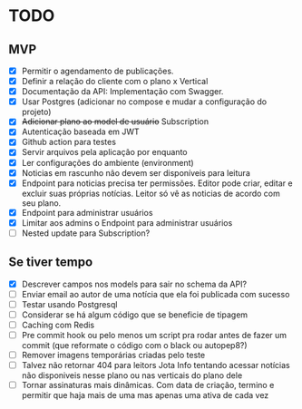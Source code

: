 # TODO
## MVP
- [X] Permitir o agendamento de publicações.
- [X] Definir a relação do cliente com o plano x Vertical
- [X] Documentação da API: Implementação com Swagger.
- [X] Usar Postgres (adicionar no compose e mudar a configuração do projeto)
- [X] ~~Adicionar plano ao model de usuário~~ Subscription
- [X] Autenticação baseada em JWT
- [X] Github action para testes
- [X] Servir arquivos pela aplicação por enquanto
- [X] Ler configurações do ambiente (environment)
- [X] Noticias em rascunho não devem ser disponíveis para leitura
- [X] Endpoint para noticias precisa ter permissões. Editor pode criar, editar e excluir suas próprias notícias. Leitor só vê as noticias de acordo com seu plano.
- [X] Endpoint para administrar usuários
- [X] Limitar aos admins o Endpoint para administrar usuários
- [ ] Nested update para Subscription?

## Se tiver tempo
- [X] Descrever campos nos models para sair no schema da API?
- [ ] Enviar email ao autor de uma notícia que ela foi publicada com sucesso
- [ ] Testar usando Postgresql
- [ ] Considerar se há algum código que se beneficie de tipagem
- [ ] Caching com Redis
- [ ] Pre commit hook ou pelo menos um script pra rodar antes de fazer um commit (que reformate o código com o black ou autopep8?)
- [ ] Remover imagens temporárias criadas pelo teste
- [ ] Talvez não retornar 404 para leitors Jota Info tentando acessar notícias não disponiveis nesse plano ou nas verticais do plano dele
- [ ] Tornar assinaturas mais dinâmicas. Com data de criação, termino e permitir que haja mais de uma mas apenas uma ativa de cada vez